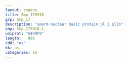 ```yaml
---
layout: smgene
title: Smp_175910
grp: Smp_17
description: "sperm nuclear basic protein pl i plib"
smp: Smp_175910.1
uniprot: "G4VNF9"
length:   966
cdd: "ns"
kk: ns
categories: sm
---
```


